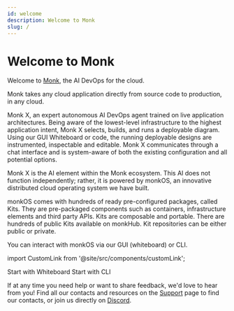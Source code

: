 ```yaml
---
id: welcome
description: Welcome to Monk
slug: /
---
```


# Welcome to Monk

Welcome to [Monk](https://monk.io), the AI DevOps for the cloud. 

Monk takes any cloud application directly from source code to production, in any cloud.

Monk X, an expert autonomous AI DevOps agent trained on live application architectures. Being aware of the lowest-level infrastructure to the highest application intent, Monk X selects, builds, and runs a deployable diagram. Using our GUI Whiteboard or code, the running deployable designs are instrumented, inspectable and editable. Monk X communicates through a chat interface and is system-aware of both the existing configuration and all potential options.  

Monk X is the AI element within the Monk ecosystem. This AI does not function independently; rather, it is powered by monkOS, an innovative distributed cloud operating system we have built. 

monkOS comes with hundreds of ready pre-configured packages, called Kits. They are pre-packaged components such as containers, infrastructure elements and third party APIs. Kits are composable and portable. There are hundreds of public Kits available on monkHub. Kit repositories can be either public or private.

You can interact with monkOS via our GUI (whiteboard) or CLI. 

import CustomLink from '@site/src/components/customLink';

<CustomLink to="/gui/overview.md">Start with Whiteboard</CustomLink>
<CustomLink to="/basics/monk-in-10.md">Start with CLI</CustomLink>

If at any time you need help or want to share feedback, we'd love to hear from you! Find all our contacts and resources on the [Support](about/support.md) page to find our contacts, or join us directly on [Discord](https://discord.gg/monk-io).
